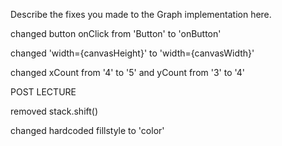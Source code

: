 Describe the fixes you made to the Graph implementation here.

changed button onClick from 'Button' to 'onButton'

changed 'width={canvasHeight}' to 'width={canvasWidth}'

changed xCount from '4' to '5' and yCount from '3' to '4'

POST LECTURE

removed stack.shift()

changed hardcoded fillstyle to 'color'